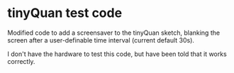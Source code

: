 # tinyQuan test code
Modified code to add a screensaver to the tinyQuan sketch, blanking the screen after a user-definable time interval (current default 30s).

I don't have the hardware to test this code, but have been told that it works correctly.
